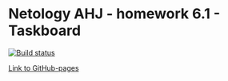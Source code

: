 # Netology AHJ - homework 6.1 - Taskboard 

[![Build status](https://ci.appveyor.com/api/projects/status/mqddhcgxh6o6ywn2/branch/main?svg=true)](https://ci.appveyor.com/project/Alexey57575/ahj-hw6-1/branch/main)

[Link to GitHub-pages](https://alexgnutov.github.io/ahj_hw6_1/)
